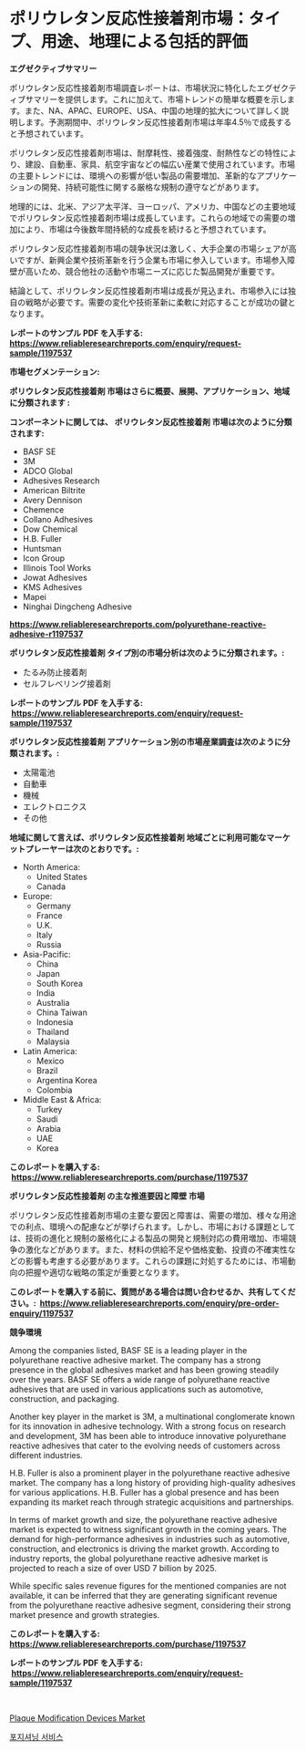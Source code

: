 <p><h1>ポリウレタン反応性接着剤市場：タイプ、用途、地理による包括的評価</h1></p><p><strong>エグゼクティブサマリー</strong></p>
<p><p>ポリウレタン反応性接着剤市場調査レポートは、市場状況に特化したエグゼクティブサマリーを提供します。これに加えて、市場トレンドの簡単な概要を示します。また、NA、APAC、EUROPE、USA、中国の地理的拡大について詳しく説明します。予測期間中、ポリウレタン反応性接着剤市場は年率4.5％で成長すると予想されています。</p><p>ポリウレタン反応性接着剤市場は、耐摩耗性、接着強度、耐熱性などの特性により、建設、自動車、家具、航空宇宙などの幅広い産業で使用されています。市場の主要トレンドには、環境への影響が低い製品の需要増加、革新的なアプリケーションの開発、持続可能性に関する厳格な規制の遵守などがあります。</p><p>地理的には、北米、アジア太平洋、ヨーロッパ、アメリカ、中国などの主要地域でポリウレタン反応性接着剤市場は成長しています。これらの地域での需要の増加により、市場は今後数年間持続的な成長を続けると予想されています。</p><p>ポリウレタン反応性接着剤市場の競争状況は激しく、大手企業の市場シェアが高いですが、新興企業や技術革新を行う企業も市場に参入しています。市場参入障壁が高いため、競合他社の活動や市場ニーズに応じた製品開発が重要です。</p><p>結論として、ポリウレタン反応性接着剤市場は成長が見込まれ、市場参入には独自の戦略が必要です。需要の変化や技術革新に柔軟に対応することが成功の鍵となります。</p></p>
<p><strong>レポートのサンプル PDF を入手する: <a href="https://www.reliableresearchreports.com/enquiry/request-sample/1197537">https://www.reliableresearchreports.com/enquiry/request-sample/1197537</a></strong></p>
<p><strong>市場セグメンテーション:</strong></p>
<p><strong> ポリウレタン反応性接着剤 市場はさらに概要、展開、アプリケーション、地域に分類されます :</strong></p>
<p><strong>コンポーネントに関しては、 ポリウレタン反応性接着剤 市場は次のように分類されます: &nbsp;</strong></p>
<p><ul><li>BASF SE</li><li>3M</li><li>ADCO Global</li><li>Adhesives Research</li><li>American Biltrite</li><li>Avery Dennison</li><li>Chemence</li><li>Collano Adhesives</li><li>Dow Chemical</li><li>H.B. Fuller</li><li>Huntsman</li><li>Icon Group</li><li>Illinois Tool Works</li><li>Jowat Adhesives</li><li>KMS Adhesives</li><li>Mapei</li><li>Ninghai Dingcheng Adhesive</li></ul></p>
<p><strong><a href="https://www.reliableresearchreports.com/polyurethane-reactive-adhesive-r1197537">https://www.reliableresearchreports.com/polyurethane-reactive-adhesive-r1197537</a></strong></p>
<p><strong> ポリウレタン反応性接着剤 タイプ別の市場分析は次のように分類されます。:</strong></p>
<p><ul><li>たるみ防止接着剤</li><li>セルフレベリング接着剤</li></ul></p>
<p><strong>レポートのサンプル PDF を入手する: &nbsp;<a href="https://www.reliableresearchreports.com/enquiry/request-sample/1197537">https://www.reliableresearchreports.com/enquiry/request-sample/1197537</a></strong></p>
<p><strong> ポリウレタン反応性接着剤 アプリケーション別の市場産業調査は次のように分類されます。:</strong></p>
<p><ul><li>太陽電池</li><li>自動車</li><li>機械</li><li>エレクトロニクス</li><li>その他</li></ul></p>
<p><strong>地域に関して言えば、ポリウレタン反応性接着剤 地域ごとに利用可能なマーケットプレーヤーは次のとおりです。:</strong></p>
<p><ul>
    <li>
        North America:
        <ul>
            <li>United States</li>
            <li>Canada</li>
        </ul>
    </li>
    <li>
        Europe:
        <ul>
            <li>Germany</li>
            <li>France</li>
            <li>U.K.</li>
            <li>Italy</li>
            <li>Russia</li>
        </ul>
    </li>
    <li>
        Asia-Pacific:
        <ul>
            <li>China</li>
            <li>Japan</li>
            <li>South Korea</li>
            <li>India</li>
            <li>Australia</li>
            <li>China Taiwan</li>
            <li>Indonesia</li>
            <li>Thailand</li>
            <li>Malaysia</li>
        </ul>
    </li>
    <li>
        Latin America:
        <ul>
            <li>Mexico</li>
            <li>Brazil</li>
            <li>Argentina Korea</li>
            <li>Colombia</li>
        </ul>
    </li>
    <li>
        Middle East & Africa:
        <ul>
            <li>Turkey</li>
            <li>Saudi</li>
            <li>Arabia</li>
            <li>UAE</li>
            <li>Korea</li>
        </ul>
    </li>
    </ul></p>
<p><strong>このレポートを購入する: &nbsp;<a href="https://www.reliableresearchreports.com/purchase/1197537">https://www.reliableresearchreports.com/purchase/1197537</a></strong></p>
<p><strong>ポリウレタン反応性接着剤 の主な推進要因と障壁 市場</strong></p>
<p><p>ポリウレタン反応性接着剤市場の主要な要因と障害は、需要の増加、様々な用途での利点、環境への配慮などが挙げられます。しかし、市場における課題としては、技術の進化と規制の厳格化による製品の開発と規制対応の費用増加、市場競争の激化などがあります。また、材料の供給不足や価格変動、投資の不確実性などの影響も考慮する必要があります。これらの課題に対処するためには、市場動向の把握や適切な戦略の策定が重要となります。</p></p>
<p><strong>このレポートを購入する前に、質問がある場合は問い合わせるか、共有してください。:&nbsp; <a href="https://www.reliableresearchreports.com/enquiry/pre-order-enquiry/1197537">https://www.reliableresearchreports.com/enquiry/pre-order-enquiry/1197537</a></strong></p>
<p><strong>競争環境</strong></p>
<p><p>Among the companies listed, BASF SE is a leading player in the polyurethane reactive adhesive market. The company has a strong presence in the global adhesives market and has been growing steadily over the years. BASF SE offers a wide range of polyurethane reactive adhesives that are used in various applications such as automotive, construction, and packaging.</p><p>Another key player in the market is 3M, a multinational conglomerate known for its innovation in adhesive technology. With a strong focus on research and development, 3M has been able to introduce innovative polyurethane reactive adhesives that cater to the evolving needs of customers across different industries.</p><p>H.B. Fuller is also a prominent player in the polyurethane reactive adhesive market. The company has a long history of providing high-quality adhesives for various applications. H.B. Fuller has a global presence and has been expanding its market reach through strategic acquisitions and partnerships.</p><p>In terms of market growth and size, the polyurethane reactive adhesive market is expected to witness significant growth in the coming years. The demand for high-performance adhesives in industries such as automotive, construction, and electronics is driving the market growth. According to industry reports, the global polyurethane reactive adhesive market is projected to reach a size of over USD 7 billion by 2025.</p><p>While specific sales revenue figures for the mentioned companies are not available, it can be inferred that they are generating significant revenue from the polyurethane reactive adhesive segment, considering their strong market presence and growth strategies.</p></p>
<p><strong>このレポートを購入する: &nbsp; <a href="https://www.reliableresearchreports.com/purchase/1197537">https://www.reliableresearchreports.com/purchase/1197537</a></strong></p>
<p><strong>レポートのサンプル PDF を入手する: &nbsp;<a href="https://www.reliableresearchreports.com/enquiry/request-sample/1197537">https://www.reliableresearchreports.com/enquiry/request-sample/1197537</a></strong><strong></strong></p>
<p>&nbsp;</p>
<p><p><a href="https://github.com/YashRP12/Market-Research-Report-List-4/blob/main/plaque-modification-devices-market.md">Plaque Modification Devices Market</a></p><p><a href="https://github.com/AlbertotDouglas44367/Market-Research-Report-List-1/blob/main/512399220935.md">포지셔닝 서비스</a></p></p>